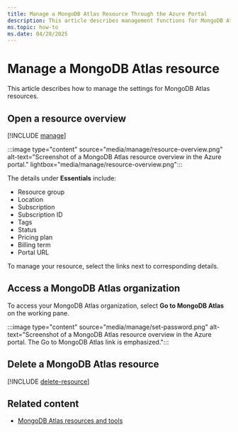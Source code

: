 ```yaml
---
title: Manage a MongoDB Atlas Resource Through the Azure Portal
description: This article describes management functions for MongoDB Atlas in the Azure portal.
ms.topic: how-to
ms.date: 04/28/2025
---
```


# Manage a MongoDB Atlas resource

This article describes how to manage the settings for MongoDB Atlas resources.

## Open a resource overview

[!INCLUDE [manage](../includes/manage.md)]

:::image type="content" source="media/manage/resource-overview.png" alt-text="Screenshot of a MongoDB Atlas resource overview in the Azure portal." lightbox="media/manage/resource-overview.png":::

The details under **Essentials** include:

- Resource group
- Location
- Subscription
- Subscription ID
- Tags
- Status
- Pricing plan
- Billing term
- Portal URL

To manage your resource, select the links next to corresponding details.

## Access a MongoDB Atlas organization

To access your MongoDB Atlas organization, select **Go to MongoDB Atlas** on the working pane.

:::image type="content" source="media/manage/set-password.png" alt-text="Screenshot of a MongoDB Atlas resource overview in the Azure portal. The Go to MongoDB Atlas link is emphasized.":::

## Delete a MongoDB Atlas resource

[!INCLUDE [delete-resource](../includes/delete-resource.md)]

## Related content

- [MongoDB Atlas resources and tools](tools.md)
